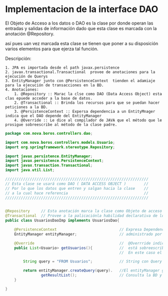# Implementacion de la interface DAO

El Objeto de Acceso a los datos o DAO es la clase por donde operan las entradas y salidas de información dado que esta clase es marcada con la anotación @Repository.

así pues uan vez marcada esta clase se tienen que poner a su disposición varios elementos para que ejerza tal función.

Descripción:

    1. JPA es importada desde el path javax.persistence
    2. javax.transactional.Transactional  provee de anotaciones para la ejecución de Querys
    3. EntityManager junto con @PersistenceContext  tienden el adamiaje para la ejecución de transacciones en la BD.
    4. Anotaciones:
        1. @Repository :: Marac la clse como DAO (Data Access Object) esta clas epuede acceder a la base de datos.
        2. @Transactional :: Brinda los recursos para que se puedan hacer peticiones a la BD.
        3. @PersistenceContext :: Expersa dependencia a un EntityMnager indica que el DAO depende del EntityManager
        4. @Override :: Le dice al compilador de JAVA que el método que le prosigue sobreescribe al método de la clase padre.


```java
package com.nova.boros.controllers.dao;

import com.nova.boros.controllers.models.Usuario;
import org.springframework.stereotype.Repository;

import javax.persistence.EntityManager;
import javax.persistence.PersistenceContext;
import javax.transaction.Transactional;
import java.util.List;

////////////////////////////////////////////////////////////////
// Esta clase se usará como DAO ( DATA ACCESS OBJECT )        //
// Por lo que los datos que entren y salgan hacia la clase    //
// a la cual hace referencia                                  //
////////////////////////////////////////////////////////////////


@Repository     // Esta anotación marca la clase como Objeto de acceso a datos (DAO) u Repositorio
@Transactional  // Provee a la palicaciónla habilidad declarativa de los límites de la transacción
public class UsuariosDaoImp implements UsuariosDao{

    @PersistenceContext                            // Expresa Dependencia a un Entity manager
    EntityManager entityManager;                   // administrado por el contenedor y su contexto

    @Override                                      //  @Overrride indica que el método de la clase hijo UsuariosDaoImpl
    public List<Usuario> getUsuarios(){            //  está sobreescribiendo al método de la clase padre UsuarioDao
                                                   //  En este caso el método getUsuarios.

        String query = "FROM Usuarios";            // String con Query de Hibernate

        return entityManager.createQuery(query).   //El entityManager gestiona el query creado para hecar la
                getResultList();                   // Consulta la BD y el resultado devolverlo en una Lista.
    }

}

```
